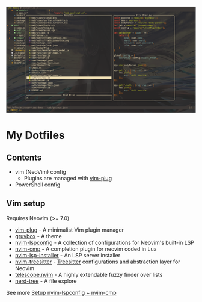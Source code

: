 ![cover](./images/cover.png)

# My Dotfiles


## Contents

- vim (NeoVim) config
  - Plugins are managed with [vim-plug](https://github.com/junegunn/vim-plug)
- PowerShell config

## Vim setup

Requires Neovim (>= 7.0)

- [vim-plug](https://github.com/junegunn/vim-plug) - A minimalist Vim plugin manager
- [gruvbox](https://github.com/morhetz/gruvbox) - A theme
- [nvim-lspconfig](https://github.com/neovim/nvim-lspconfig) - A collection of configurations for Neovim's built-in LSP
- [nvim-cmp](https://github.com/hrsh7th/nvim-cmp) - A completion plugin for neovim coded in Lua
- [nvim-lsp-installer](https://github.com/williamboman/nvim-lsp-installer) - An LSP server installer
- [nvim-treesitter](https://github.com/nvim-treesitter/nvim-treesitter) - [Treesitter](https://github.com/tree-sitter/tree-sitter) configurations and abstraction layer for Neovim
- [telescope.nvim](https://github.com/nvim-telescope/telescope.nvim) - A highly extendable fuzzy finder over lists
- [nerd-tree](https://github.com/preservim/nerdtree) - A file explore

See more [Setup nvim-lspconfig + nvim-cmp](https://vonheikemen.github.io/devlog/tools/setup-nvim-lspconfig-plus-nvim-cmp/)

